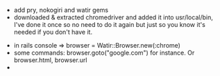- add pry, nokogiri and watir gems
- downloaded & extracted chromedriver and added it into usr/local/bin, I've done it once so no need to do it again but just so you know it's needed if you don't have it.

* in rails console => browser = Watir::Browser.new(:chrome)
* some commands: browser.goto("google.com") for instance. Or browser.html, browser.url
*
